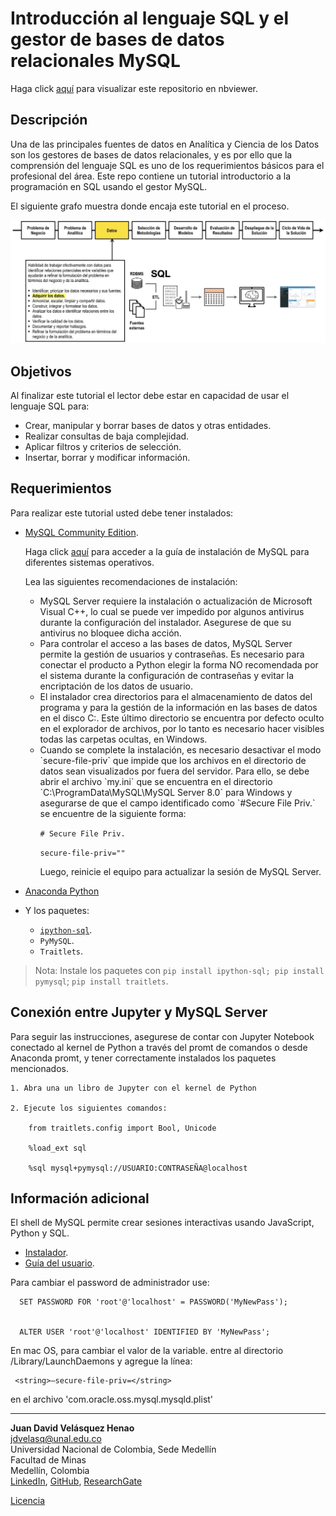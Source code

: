 # Introducción al lenguaje SQL y el gestor de bases de datos relacionales MySQL

Haga click [aquí](http://nbviewer.jupyter.org/github/jdvelasq/SQL-for-analytics/tree/master/01-SQL/)
para visualizar este repositorio en nbviewer.


## Descripción

Una de las principales fuentes de datos en Analítica y Ciencia de los Datos son los
gestores de bases de datos relacionales, y es por ello que la comprensión del lenguaje SQL
es uno de los requerimientos básicos para el profesional del área. Este repo contiene un
tutorial introductorio a la programación en SQL usando el gestor MySQL.

El siguiente grafo muestra donde encaja este tutorial en el proceso.

![readme.jpg](images/readme.jpg)

## Objetivos

Al finalizar este tutorial el lector debe estar en capacidad de usar el lenguaje SQL para:

* Crear, manipular y borrar bases de datos y otras entidades.
* Realizar consultas de baja complejidad.
* Aplicar filtros y criterios de selección.  
* Insertar, borrar y modificar información.


## Requerimientos

Para realizar este tutorial usted debe tener instalados:

* [MySQL Community Edition](https://dev.mysql.com/downloads/mysql/).

	Haga click [aquí](https://dev.mysql.com/doc/refman/5.6/en/installing.html) para acceder
	a la guía de instalación de MySQL para diferentes sistemas operativos.  

	Lea las siguientes recomendaciones de instalación:
	
	- <div class=text-justify> MySQL Server requiere la instalación o actualización de Microsoft Visual C++, lo cual se puede ver impedido por algunos antivirus durante  la     	configuración del instalador. Asegurese de que su antivirus no bloquee dicha acción. </div>

	- <div class=text-justify> Para controlar el acceso a las bases de datos, MySQL Server permite la gestión de usuarios y contraseñas. Es necesario para conectar el producto a Python elegir la forma NO recomendada por el sistema durante la configuración de contraseñas y evitar la encriptación de los datos de usuario.</div>
	

	- <div class=text-justify>El instalador crea directorios para el almacenamiento de datos del programa y para la gestión de la información en las bases 		de datos en el disco C:. Este último directorio se encuentra por defecto oculto en el explorador de archivos, por lo tanto es necesario 		hacer visibles todas las carpetas ocultas, en Windows. </div>
	

	- <div class=text-justify> Cuando se complete la instalación, es necesario desactivar el modo `secure-file-priv` que impide que los archivos en el 		directorio de datos sean visualizados por fuera del servidor. Para ello, se debe abrir el archivo `my.ini` que se encuentra en 		el directorio `C:\ProgramData\MySQL\MySQL Server 8.0` para Windows y asegurarse de que el campo identificado como `#Secure File 	Priv.` se encuentre de la siguiente forma:</div>

		`# Secure File Priv.`

		`secure-file-priv=""`

		Luego, reinicie el equipo para actualizar la sesión de MySQL Server. 
		

* [Anaconda Python](https://www.anaconda.com/download/#macos)
* Y los paquetes:
   * [`ipython-sql`](https://github.com/catherinedevlin/ipython-sql).
   * `PyMySQL`.
   * `Traitlets`.
   
> Nota: Instale los paquetes con `pip install ipython-sql; pip install pymysql`; `pip install traitlets`.

## Conexión entre Jupyter y MySQL Server
Para seguir las instrucciones, asegurese de contar con Jupyter Notebook conectado al kernel de Python a través del promt de comandos o desde Anaconda promt, y tener correctamente instalados los paquetes mencionados. 

	1. Abra una un libro de Jupyter con el kernel de Python
	
	2. Ejecute los siguientes comandos:
		
		from traitlets.config import Bool, Unicode
		
		%load_ext sql
		
		%sql mysql+pymysql://USUARIO:CONTRASEÑA@localhost

## Información adicional

El shell de MySQL permite crear sesiones interactivas usando JavaScript, Python y SQL.

* [Instalador](https://dev.mysql.com/downloads/shell/).
* [Guía del usuario](https://dev.mysql.com/doc/mysql-shell-excerpt/5.7/en/).

Para cambiar el password de administrador use:


      SET PASSWORD FOR 'root'@'localhost' = PASSWORD('MyNewPass');


      ALTER USER 'root'@'localhost' IDENTIFIED BY 'MyNewPass';


En mac OS, para cambiar el valor de la variable. entre al directorio /Library/LaunchDaemons
y agregue la línea:

	 <string>—secure-file-priv=</string>

en el archivo 'com.oracle.oss.mysql.mysqld.plist'

---

**Juan David Velásquez Henao**    
jdvelasq@unal.edu.co  
Universidad Nacional de Colombia, Sede Medellín  
Facultad de Minas  
Medellín, Colombia  
[LinkedIn](https://co.linkedin.com/in/juan-david-velásquez-henao-94078979), [GitHub](https://github.com/jdvelasq), [ResearchGate](https://www.researchgate.net/profile/Juan_Velasquez8)


[Licencia](https://github.com/jdvelasq/SQL-for-analytics/tree/master/LICENSE)
